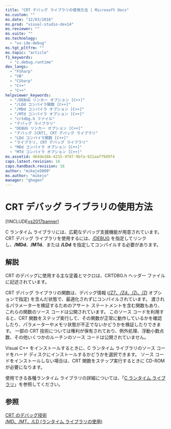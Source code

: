```yaml
---
title: "CRT デバッグ ライブラリの使用方法 | Microsoft Docs"
ms.custom: ""
ms.date: "12/03/2016"
ms.prod: "visual-studio-dev14"
ms.reviewer: ""
ms.suite: ""
ms.technology: 
  - "vs-ide-debug"
ms.tgt_pltfrm: ""
ms.topic: "article"
f1_keywords: 
  - "c.debug.runtime"
dev_langs: 
  - "FSharp"
  - "VB"
  - "CSharp"
  - "C++"
  - "C++"
helpviewer_keywords: 
  - "/DEBUG リンカー オプション [C++]"
  - "/LDd コンパイラ関数 [C++]"
  - "/MDd コンパイラ オプション [C++]"
  - "/MTd コンパイラ オプション [C++]"
  - "crtdbg.h ファイル"
  - "デバッグ ライブラリ"
  - "DEBUG リンカー オプション [C++]"
  - "デバッグ [CRT], CRT デバッグ ライブラリ"
  - "LDd コンパイラ関数 [C++]"
  - "ライブラリ, CRT デバッグ ライブラリ"
  - "MDd コンパイラ オプション [C++]"
  - "MTd コンパイラ オプション [C++]"
ms.assetid: 464de16b-4215-4787-9bfa-921aaff9d9f4
caps.latest.revision: 16
caps.handback.revision: 16
author: "mikejo5000"
ms.author: "mikejo"
manager: "ghogen"
---
```

# CRT デバッグ ライブラリの使用方法
[!INCLUDE[vs2017banner](../code-quality/includes/vs2017banner.md)]

C ランタイム ライブラリには、広範なデバッグ支援機能が用意されています。  CRT デバッグ ライブラリを使用するには、[\/DEBUG](/visual-cpp/build/reference/debug-generate-debug-info) を指定してリンクし、**\/MDd**、**\/MTd**、または **\/LDd** を指定してコンパイルする必要があります。  
  
## 解説  
 CRT のデバッグに使用する主な定義とマクロは、CRTDBG.h ヘッダー ファイルに記述されています。  
  
 CRT デバッグ ライブラリの関数は、デバッグ情報 \([\/Z7、\/Zd、\/Zi、\/ZI](/visual-cpp/build/reference/z7-zi-zi-debug-information-format) オプションで指定\) を含んだ状態で、最適化されずにコンパイルされています。  渡されるパラメーターを検証するためのアサート ステートメントを含む関数もあり、これらの関数のソース コードは公開されています。  このソース コードを利用すると、CRT 関数をステップ実行して、その関数が正常に動作しているかを確認したり、パラメーターやメモリ状態が不正でないかどうかを検証したりできます。 一部の CRT 技術については権利が保有されており、例外処理、浮動小数点数、その他いくつかのルーチンのソース コードは公開されていません。  
  
 Visual C\+\+ をインストールするときに、C ランタイム ライブラリのソース コードをハード ディスクにインストールするかどうかを選択できます。  ソース コードをインストールしない場合は、CRT 関数をステップ実行するときに CD\-ROM が必要になります。  
  
 使用できる各種ランタイム ライブラリの詳細については、「[C ランタイム ライブラリ](/visual-cpp/c-runtime-library/crt-library-features)」を参照してください。  
  
## 参照  
 [CRT のデバッグ技術](../debugger/crt-debugging-techniques.md)   
 [\/MD、\/MT、\/LD \(ランタイム ライブラリの使用\)](/visual-cpp/build/reference/md-mt-ld-use-run-time-library)